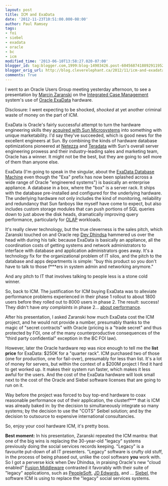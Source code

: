 ```yaml
---
layout: post
title: ICM and ExaData
date: '2012-11-23T10:51:00.000-08:00'
author: Paul Ramsey
tags:
- foi
- siebel
- exadata
- oracle
- bc
- icm
modified_time: '2013-06-10T13:58:27.020-07:00'
blogger_id: tag:blogger.com,1999:blog-14903426.post-6045687418892911952
blogger_orig_url: http://blog.cleverelephant.ca/2012/11/icm-and-exadata.html
comments: True
---
```


I went to an Oracle Users Group meeting yesterday afternoon, to see a presentation by [Marcin Zaranski](http://dir.gov.bc.ca/gtds.cgi?esearch=&amp;view=detailed&amp;sortBy=name&amp;for=people&amp;attribute=name&amp;matchMethod=is&amp;searchString=Marcin+Zaranski&amp;objectId=121598) on the [Integrated Case Management](http://blog.cleverelephant.ca/2012/06/more-icm.html) system's use of [Oracle ExaData](http://www.oracle.com/us/products/database/exadata/overview/index.html) hardware. 

Disclosure: I went expecting to be shocked, *shocked* at yet another criminal waste of money on the part of ICM.

ExaData is Oracle's fairly successful attempt to turn the hardware engineering skills they [acquired with Sun Microsystems](http://www.oracle.com/us/corporate/press/018363) into something with unique marketability. I'd say they've succeeded, which is good news for the excellent engineers at Sun. By combining the kinds of hardware database optimizations pioneered at [Netezza](http://www-01.ibm.com/software/data/netezza/) and [Teradata](http://www.teradata.com/) with Sun's overall server engineering prowess and their industry-leading sales and marketing team, Oracle has a winner. It might not be the best, but they are going to sell more of them than anyone else.

ExaData (I'm going to speak in the singular, about the [ExaData Database Machine](http://www.oracle.com/us/products/database/exadata/overview/index.html) even though the "Exa" prefix has now been splashed across a wide range of Oracle "engineered systems") is basically an enterprise appliance. A database in a box, where the "box" is a server rack. It ships with the database pre-installed and configured for the underlying hardware. The underlying hardware not only includes the kind of monitoring, reliability and redundancy that Sun fanboys like myself have come to expect, but also includes custom storage modules that can push portions of SQL queries down to just above the disk heads, dramatically improving query performance, particularly for [OLAP](http://en.wikipedia.org/wiki/Online_analytical_processing) workloads.

It's really clever technology, but the true cleverness is the sales pitch, which Zaranski touched on and Oracle rep [Dev Dhindsa](http://ca.linkedin.com/in/ddhindsa) hammered us over the head with during his talk: because ExaData is basically an appliance, all the coordination costs of getting systems and network administrators to interface with database and application administrators goes away. It's a technology fix for the organizational problem of IT silos, and the pitch to the database and apps departments is simple: "buy this product so you don't have to talk to those f***ers in system admin and networking anymore."

And any pitch to IT that involves talking to people less is a stone cold winner.

So, back to ICM. The justification for ICM buying ExaData was to alleviate performance problems experienced in their phase 1 rollout to about 1800 users before they rolled out to 8000 users in phase 2. The result: success! They didn't have *any complaints* in phase 2... [about performance](http://www.theprovince.com/life/Glitchy+million+computer+system+adds+social+workers+headaches/7495316/story.html). 

After his presentation, I asked Zaranski how much ExaData cost the ICM project, and he would not provide a number, presumably thanks to the magic of "secret contracts" with Oracle (pricing is a "trade secret" and thus protected by FOI, one of the many counterproductive consequences of the "third party confidential" exception in the BC FOI law).

However, later the Oracle hardware rep was nice enough to tell me the **list price** for ExaData: $250K for a "quarter rack". ICM purchased two of those (one for production, one for fail-over), presumably for less than list. It's a lot of money for servers, but within the context of a $200M project I find it hard to get worked up. It makes their system run faster, which makes it less awful for the users. And the cost of the ExaData hardware will look small next to the cost of the Oracle and Siebel software licenses that are going to run on it.

Way before the project was forced to buy top-end hardware to coax reasonable performance out of their application, the clusterf*** that is ICM was already baked in: by the decision to simultaneously integrate so many systems; by the decision to use the "COTS" Seibel solution; and by the decision to outsource to expensive international consultancies.

So, enjoy your cool hardware ICM, it's pretty boss.

**Best moment:** In his presentation, Zaranski repeated the ICM mantra: that one of the big wins is replacing the 30-year-old "legacy" systems previously doing the social services records keeping. "Legacy" is a favourite put-down of all IT presenters. "Legacy" software is crufty old stuff, in the process of being phased out, unlike the cool software **you** work with. So I got a perverse kick when Dev Dhindsa, in praising Oracle's new "cloud enabled" [Fusion Middleware](http://www.oracle.com/us/products/middleware/overview/index.html) contrasted it favorably with their suite of "legacy" applications, such as [PeopleSoft](http://www.oracle.com/us/products/applications/peoplesoft-enterprise/human-capital-management/overview/index.html), [JD Edwards](http://www.oracle.com/us/products/applications/jd-edwards-enterpriseone/overview/index.html), and ... [Siebel](http://www.oracle.com/us/products/applications/siebel/overview/index.html), the software ICM is using to replace the "legacy" social services systems.<br />